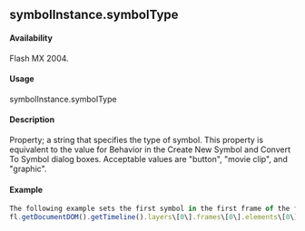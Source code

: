 ## symbolInstance.symbolType

#### Availability

Flash MX 2004.

#### Usage

symbolInstance.symbolType

#### Description

Property; a string that specifies the type of symbol. This property is equivalent to the value for Behavior in the Create New Symbol and Convert To Symbol dialog boxes. Acceptable values are "button", "movie clip", and "graphic".

#### Example

```javascript
The following example sets the first symbol in the first frame of the first layer in the timeline of the current document to behave as a graphic symbol:
fl.getDocumentDOM().getTimeline().layers\[0\].frames\[0\].elements\[0\].symbolType = "graphic";

```